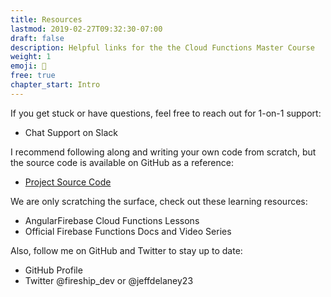```yaml
---
title: Resources
lastmod: 2019-02-27T09:32:30-07:00
draft: false
description: Helpful links for the the Cloud Functions Master Course
weight: 1
emoji: 👶
free: true
chapter_start: Intro 
---
```


If you get stuck or have questions, feel free to reach out for 1-on-1 support: 

- Chat Support on Slack


I recommend following along and writing your own code from scratch, but the source code is available on GitHub as a reference:

- [Project Source Code](https://github.com/codediodeio/cloud-functions-master-course)


We are only scratching the surface, check out these learning resources: 

- AngularFirebase Cloud Functions Lessons 
- Official Firebase Functions Docs and Video Series


Also, follow me on GitHub and Twitter to stay up to date:

- GitHub Profile
- Twitter @fireship_dev or @jeffdelaney23
